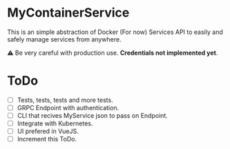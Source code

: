 # MyContainerService
This is an simple abstraction of Docker (For now) Services API to easily and safely manage services from anywhere.

:warning: Be very careful with production use. **Credentials not implemented yet**.

# ToDo
- [ ] Tests, tests, tests and more tests.
- [ ] GRPC Endpoint with authentication.
- [ ] CLI that recives MyService json to pass on Endpoint.
- [ ] Integrate with Kubernetes.
- [ ] UI prefered in VueJS.
- [ ] Increment this ToDo.
